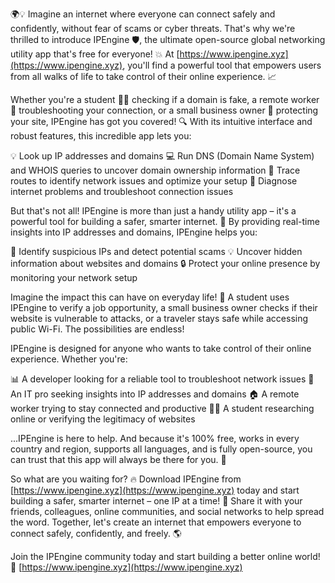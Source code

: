 🌍💡 Imagine an internet where everyone can connect safely and confidently, without fear of scams or cyber threats. That's why we're thrilled to introduce IPEngine 🛡️, the ultimate open-source global networking utility app that's free for everyone! 💥 At [https://www.ipengine.xyz](https://www.ipengine.xyz), you'll find a powerful tool that empowers users from all walks of life to take control of their online experience. 📈

Whether you're a student 👩‍🎓 checking if a domain is fake, a remote worker 🏢 troubleshooting your connection, or a small business owner 💼 protecting your site, IPEngine has got you covered! 🔍 With its intuitive interface and robust features, this incredible app lets you:

💡 Look up IP addresses and domains
💻 Run DNS (Domain Name System) and WHOIS queries to uncover domain ownership information
📍 Trace routes to identify network issues and optimize your setup
💸 Diagnose internet problems and troubleshoot connection issues

But that's not all! IPEngine is more than just a handy utility app – it's a powerful tool for building a safer, smarter internet. 🌟 By providing real-time insights into IP addresses and domains, IPEngine helps you:

🚨 Identify suspicious IPs and detect potential scams
💡 Uncover hidden information about websites and domains
🔒 Protect your online presence by monitoring your network setup

Imagine the impact this can have on everyday life! 🌈 A student uses IPEngine to verify a job opportunity, a small business owner checks if their website is vulnerable to attacks, or a traveler stays safe while accessing public Wi-Fi. The possibilities are endless!

IPEngine is designed for anyone who wants to take control of their online experience. Whether you're:

📊 A developer looking for a reliable tool to troubleshoot network issues
💼 An IT pro seeking insights into IP addresses and domains
🏠 A remote worker trying to stay connected and productive
👩‍🎓 A student researching online or verifying the legitimacy of websites

...IPEngine is here to help. And because it's 100% free, works in every country and region, supports all languages, and is fully open-source, you can trust that this app will always be there for you. 🌟

So what are you waiting for? 🔥 Download IPEngine from [https://www.ipengine.xyz](https://www.ipengine.xyz) today and start building a safer, smarter internet – one IP at a time! 💪 Share it with your friends, colleagues, online communities, and social networks to help spread the word. Together, let's create an internet that empowers everyone to connect safely, confidently, and freely. 🌎

Join the IPEngine community today and start building a better online world! 🚀 [https://www.ipengine.xyz](https://www.ipengine.xyz)